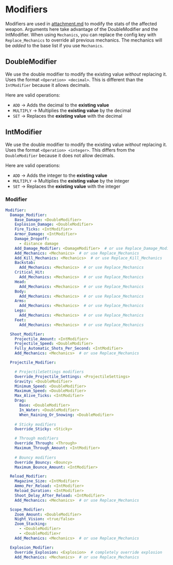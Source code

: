 # Modifiers

Modifiers are used in [attachment.md](attachment.md "mention") to modify the stats of the affected weapon. Arguments here take advantage of the DoubleModifier and the IntModifier. When using `Mechanics`, you can replace the config key with `Replace_Mechanics` to override all previous mechanics. The mechanics will be _added_ to the base list if you use `Mechanics`.

## DoubleModifier

We use the double modifier to modify the existing value _without_ replacing it. Uses the format `<Operation> <decimal>`. This is different than the `IntModifier` because it allows decimals.

Here are valid operations:

* `ADD` -> Adds the decimal to the **existing value**
* `MULTIPLY` -> Multiplies the **existing value** by the decimal
* `SET` -> Replaces the **existing value** with the decimal

## IntModifier

We use the double modifier to modify the existing value _without_ replacing it. Uses the format `<Operation> <integer>`. This differs from the `DoubleModifier` because it does not allow decimals.

Here are valid operations:

* `ADD` -> Adds the integer to the **existing value**
* `MULTIPLY` -> Multiplies the **existing value** by the integer
* `SET` -> Replaces the **existing value** with the integer

### Modifier

```yaml
Modifier:
  Damage_Modifier:
    Base_Damage: <DoubleModifier>
    Explosion_Damage: <DoubleModifier>
    Fire_Ticks: <IntModifier>
    Armor_Damage: <IntModifier>
    Damage_Dropoff:  
      - distance damage
    Add_Damage_Modifier: <DamageModifier>  # or use Replace_Damage_Modifier
    Add_Mechanics: <Mechanics>  # or use Replace_Mechanics
    Add_Kill_Mechanics: <Mechanics>  # or use Replace_Kill_Mechanics
    Backstab:
      Add_Mechanics: <Mechanics>  # or use Replace_Mechanics
    Critical_Hit:
      Add_Mechanics: <Mechanics>  # or use Replace_Mechanics
    Head:
      Add_Mechanics: <Mechanics>  # or use Replace_Mechanics
    Body:
      Add_Mechanics: <Mechanics>  # or use Replace_Mechanics
    Arms:
      Add_Mechanics: <Mechanics>  # or use Replace_Mechanics
    Legs:
      Add_Mechanics: <Mechanics>  # or use Replace_Mechanics
    Feet:
      Add_Mechanics: <Mechanics>  # or use Replace_Mechanics

  Shoot_Modifier:
    Projectile_Amount: <IntModifier>
    Projectile_Speed: <DoubleModifier>
    Fully_Automatic_Shots_Per_Second: <IntModifier>
    Add_Mechanics: <Mechanics>  # or use Replace_Mechanics

  Projectile_Modifier:

    # ProjectileSettings modifiers
    Override_Projectile_Settings: <ProjectileSettings>
    Gravity: <DoubleModifier>
    Minimum_Speed: <DoubleModifier>
    Maximum_Speed: <DoubleModifier>
    Max_Alive_Ticks: <IntModifier>
    Drag:
      Base: <DoubleModifier>
      In_Water: <DoubleModifier>
      When_Raining_Or_Snowing: <DoubleModifier>
    
    # Sticky modifiers
    Override_Sticky: <Sticky>

    # Through modifiers
    Override_Through: <Through>
    Maximum_Through_Amount: <IntModifier>
    
    # Bouncy modifiers
    Override_Bouncy: <Bouncy>
    Maximum_Bounce_Amount: <IntModifier>

  Reload_Modifier:
    Magazine_Size: <IntModifier>
    Ammo_Per_Reload: <IntModifier>
    Reload_Duration: <IntModifier>
    Shoot_Delay_After_Reload: <IntModifier>
    Add_Mechanics: <Mechanics>  # or use Replace_Mechanics

  Scope_Modifier:
    Zoom_Amount: <DoubleModifier>
    Night_Vision: <true/false>
    Zoom_Stacking: 
      - <DoubleModifier>
      - <DoubleModifie>r
    Add_Mechanics: <Mechanics>  # or use Replace_Mechanics

  Explosion_Modifier:
    Override_Explosion: <Explosion>  # completely override explosion
    Add_Mechanics: <Mechanics>  # or use Replace_Mechanics
```
